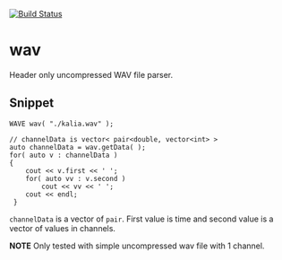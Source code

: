 [![Build Status](https://travis-ci.org/dilawar/wav.svg?branch=master)](https://travis-ci.org/dilawar/wav)
# wav

Header only uncompressed WAV file parser.

## Snippet 

    WAVE wav( "./kalia.wav" );
    
    // channelData is vector< pair<double, vector<int> > 
    auto channelData = wav.getData( );
    for( auto v : channelData )
    {
        cout << v.first << ' ';
        for( auto vv : v.second )
            cout << vv << ' ';
        cout << endl;
     }
     
`channelData` is a vector of `pair`. First value is time and second value is a vector of values
in channels. 

__NOTE__ Only tested with simple uncompressed wav file with 1 channel. 

